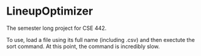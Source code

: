 # LineupOptimizer
The semester long project for CSE 442.

To use, load a file using its full name (including .csv) and then exectute the sort command. At this point, the command is incredibly slow.
